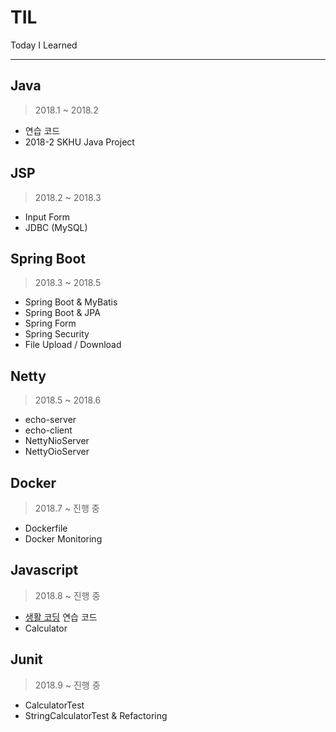 # TIL
Today I Learned

*****

## Java  
> 2018.1 ~ 2018.2

- 연습 코드
- 2018-2 SKHU Java Project

## JSP  
> 2018.2 ~ 2018.3

- Input Form
- JDBC (MySQL)

## Spring Boot  
> 2018.3 ~ 2018.5

- Spring Boot & MyBatis
- Spring Boot & JPA
- Spring Form
- Spring Security
- File Upload / Download

## Netty  
> 2018.5 ~ 2018.6

- echo-server
- echo-client
- NettyNioServer
- NettyOioServer

## Docker  
> 2018.7 ~ 진행 중

- Dockerfile
- Docker Monitoring

## Javascript  
> 2018.8 ~ 진행 중

- [생활 코딩](https://opentutorials.org/course/3085) 연습 코드
- Calculator

## Junit
> 2018.9 ~ 진행 중

- CalculatorTest
- StringCalculatorTest & Refactoring
